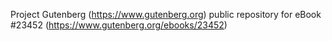 Project Gutenberg (https://www.gutenberg.org) public repository for eBook #23452 (https://www.gutenberg.org/ebooks/23452)
